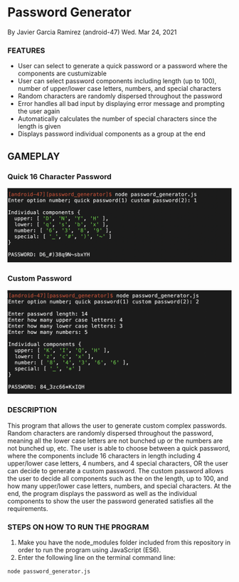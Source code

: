 # Password Generator

By Javier Garcia Ramirez (android-47)
Wed. Mar 24, 2021

### FEATURES
* User can select to generate a quick password or a password where the components are custumizable
* User can select password components including length (up to 100), number of upper/lower case letters, numbers, and special characters
* Random characters are randomly dispersed throughout the password
* Error handles all bad input by displaying error message and prompting the user again
* Automatically calculates the number of special characters since the length is given
* Displays password individual components as a group at the end

## GAMEPLAY
### Quick 16 Character Password
![Quick 16 Character Password](./images/quick_password.png "Quick Password")
### Custom Password
![Custom Password](./images/custom_password.png "Custom Password")

### DESCRIPTION
This program that allows the user to generate custom complex passwords. Random characters are randomly dispersed throughout the password, meaning all the lower case letters are not bunched up or the numbers are not bunched up, etc. The user is able to choose between a quick password, where the components include 16 characters in length including 4 upper/lower case letters, 4 numbers, and 4 special characters, OR the user can decide to generate a custom password. The custom password allows the user to decide all components such as the on the length, up to 100, and how many upper/lower case letters, numbers, and special characters. At the end, the program displays the password as well as the individual components to show the user the password generated satisfies all the requirements.


### STEPS ON HOW TO RUN THE PROGRAM
1. Make you have the node_modules folder included from this repository in order to run the program using JavaScript (ES6).
2. Enter the following line on the terminal command line:    


```
node password_generator.js
```